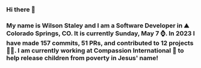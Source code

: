 ### Hi there 👋

### My name is Wilson Staley and I am a Software Developer in ⛰ Colorado Springs, CO.  It is currently Sunday, May 7 ⌚. In 2023 I have made 157 commits, 51 PRs, and contributed to 12 projects 👨‍💻. I am currently working at Compassion International 🏢 to help release children from poverty in Jesus' name!